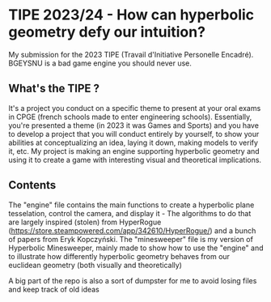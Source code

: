 # TIPE 2023/24 - How can hyperbolic geometry defy our intuition?
My submission for the 2023 TIPE (Travail d'Initiative Personelle Encadré). BGEYSNU is a bad game engine you should never use.

## What's the TIPE ?

It's a project you conduct on a specific theme to present at your oral exams in CPGE (french schools made to enter engineering schools). Essentially, you're presented a theme (in 2023 it was Games and Sports) and you have to develop a project that you will conduct entirely by yourself, to show your abilities at conceptualizing an idea, laying it down, making models to verify it, etc.
My project is making an engine supporting hyperbolic geometry and using it to create a game with interesting visual and theoretical implications.

## Contents

The "engine" file contains the main functions to create a hyperbolic plane tesselation, control the camera, and display it - The algorithms to do that are largely inspired (stolen) from HyperRogue (https://store.steampowered.com/app/342610/HyperRogue/) and a bunch of papers from Eryk Kopczyński. 
The "minesweeper" file is my version of Hyperbolic Minesweeper, mainly made to show how to use the "engine" and to illustrate how differently hyperbolic geometry behaves from our euclidean geometry (both visually and theoretically)

A big part of the repo is also a sort of dumpster for me to avoid losing files and keep track of old ideas
